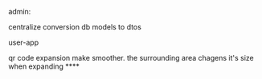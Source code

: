 admin:

centralize conversion db models to dtos


user-app

qr code expansion make smoother. the surrounding area chagens it's size when expanding ****

